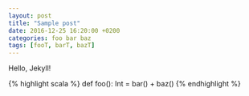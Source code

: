 ```yaml
---
layout: post
title: "Sample post"
date: 2016-12-25 16:20:00 +0200
categories: foo bar baz
tags: [fooT, barT, bazT]
---
```


Hello, Jekyll!

{% highlight scala %}
def foo(): Int = 
 bar() + baz()
{% endhighlight %}

